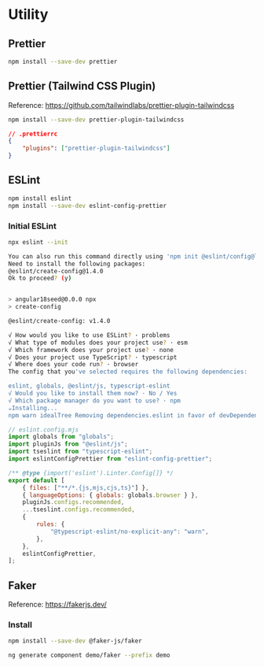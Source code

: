 # Utility

## Prettier
``` bash
npm install --save-dev prettier 
```

## Prettier (Tailwind CSS Plugin)
Reference: https://github.com/tailwindlabs/prettier-plugin-tailwindcss
``` bash
npm install --save-dev prettier-plugin-tailwindcss
```

``` json
// .prettierrc
{
    "plugins": ["prettier-plugin-tailwindcss"]
}
```

## ESLint
``` bash
npm install eslint
npm install --save-dev eslint-config-prettier
```

### Initial ESLint
``` bash
npx eslint --init

You can also run this command directly using 'npm init @eslint/config@latest'.
Need to install the following packages:
@eslint/create-config@1.4.0
Ok to proceed? (y)


> angular18seed@0.0.0 npx
> create-config

@eslint/create-config: v1.4.0

√ How would you like to use ESLint? · problems    
√ What type of modules does your project use? · esm
√ Which framework does your project use? · none
√ Does your project use TypeScript? · typescript
√ Where does your code run? · browser
The config that you've selected requires the following dependencies:

eslint, globals, @eslint/js, typescript-eslint
√ Would you like to install them now? · No / Yes
√ Which package manager do you want to use? · npm
☕️Installing...
npm warn idealTree Removing dependencies.eslint in favor of devDependencies.eslint
```

``` js
// eslint.config.mjs
import globals from "globals";
import pluginJs from "@eslint/js";
import tseslint from "typescript-eslint";
import eslintConfigPrettier from "eslint-config-prettier";

/** @type {import('eslint').Linter.Config[]} */
export default [
    { files: ["**/*.{js,mjs,cjs,ts}"] },
    { languageOptions: { globals: globals.browser } },
    pluginJs.configs.recommended,
    ...tseslint.configs.recommended,
    {
        rules: {
            "@typescript-eslint/no-explicit-any": "warn",
        },
    },
    eslintConfigPrettier,
];
```

## Faker
Reference: https://fakerjs.dev/

### Install
``` bash
npm install --save-dev @faker-js/faker 
```

``` bash
ng generate component demo/faker --prefix demo
```

